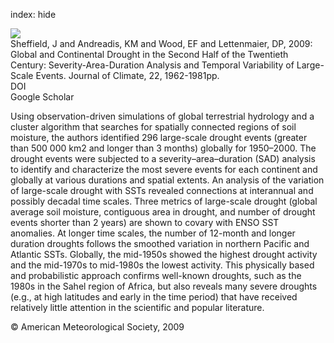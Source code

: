 index: hide

<div class="Citation">
    <div class="Citation-thumb CitationThumb-linked"  data-href="https://doi.org/10.1175/2008jcli2722.1">
      <img src="https://static.claimspace.cloud/climate-study-static/refs/thumbs/2/Sheffield_et_al_2009-thumb.png" />
    </div>

  <div class="Citation-body">
    <div class="Citation-text">Sheffield, J and Andreadis, KM and Wood, EF and Lettenmaier, DP, 2009: Global and Continental Drought in the Second Half of the Twentieth Century: Severity-Area-Duration Analysis and Temporal Variability of Large-Scale Events. <span class="Article-journal">Journal of Climate, </span><span class="Article-volume">22, </span>1962-1981pp.</div>
    <div class="Citation-links">
      <div class="CitationLink" data-href="https://doi.org/10.1175/2008jcli2722.1">
        <div class="CitationLink-icon CitationLink-Doi"></div>
        <div class="CitationLink-text">DOI</div>
      </div>
      <div class="CitationLink" data-href="https://scholar.google.com/scholar?q=10.1175/2008jcli2722.1">
        <div class="CitationLink-icon CitationLink-Scholar"></div>
        <div class="CitationLink-text">Google Scholar</div>
      </div>
    </div>
  </div>
</div>

Using observation-driven simulations of global terrestrial hydrology and a cluster algorithm that searches for spatially connected regions of soil moisture, the authors identified 296 large-scale drought events (greater than 500 000 km2 and longer than 3 months) globally for 1950–2000. The drought events were subjected to a severity–area–duration (SAD) analysis to identify and characterize the most severe events for each continent and globally at various durations and spatial extents. An analysis of the variation of large-scale drought with SSTs revealed connections at interannual and possibly decadal time scales. Three metrics of large-scale drought (global average soil moisture, contiguous area in drought, and number of drought events shorter than 2 years) are shown to covary with ENSO SST anomalies. At longer time scales, the number of 12-month and longer duration droughts follows the smoothed variation in northern Pacific and Atlantic SSTs. Globally, the mid-1950s showed the highest drought activity and the mid-1970s to mid-1980s the lowest activity. This physically based and probabilistic approach confirms well-known droughts, such as the 1980s in the Sahel region of Africa, but also reveals many severe droughts (e.g., at high latitudes and early in the time period) that have received relatively little attention in the scientific and popular literature.

<div class="Citation-copy">
&copy; American Meteorological Society, 2009
</div>